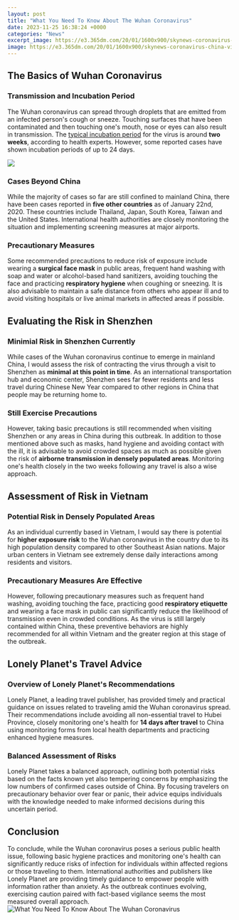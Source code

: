 ```yaml
---
layout: post
title: "What You Need To Know About The Wuhan Coronavirus"
date: 2023-11-25 16:38:24 +0000
categories: "News"
excerpt_image: https://e3.365dm.com/20/01/1600x900/skynews-coronavirus-china-virus_4898807.jpg?20200122123506
image: https://e3.365dm.com/20/01/1600x900/skynews-coronavirus-china-virus_4898807.jpg?20200122123506
---
```


## The Basics of Wuhan Coronavirus
### Transmission and Incubation Period
The Wuhan coronavirus can spread through droplets that are emitted from an infected person's cough or sneeze. Touching surfaces that have been contaminated and then touching one's mouth, nose or eyes can also result in transmission. The [typical incubation period](https://codeoffers.github.io/2024-01-04-u092b-u093f-u091c-u0940-u092e-u0947-u0902-u092a-u0930-u093f-u0935-u093e-u0930-u0915-u0940-u091b-u09/) for the virus is around **two weeks**, according to health experts. However, some reported cases have shown incubation periods of up to 24 days.

![](https://dynaimage.cdn.cnn.com/cnn/digital-images/org/82ff514f-a87f-4e91-93a3-1548e744b394.png)
### Cases Beyond China
While the majority of cases so far are still confined to mainland China, there have been cases reported in **five other countries** as of January 22nd, 2020. These countries include Thailand, Japan, South Korea, Taiwan and the United States. International health authorities are closely monitoring the situation and implementing screening measures at major airports. 
### Precautionary Measures
Some recommended precautions to reduce risk of exposure include wearing a **surgical face mask** in public areas, frequent hand washing with soap and water or alcohol-based hand sanitizers, avoiding touching the face and practicing **respiratory hygiene** when coughing or sneezing. It is also advisable to maintain a safe distance from others who appear ill and to avoid visiting hospitals or live animal markets in affected areas if possible.
## Evaluating the Risk in Shenzhen
### Minimial Risk in Shenzhen Currently
While cases of the Wuhan coronavirus continue to emerge in mainland China, I would assess the risk of contracting the virus through a visit to Shenzhen as **minimal at this point in time**. As an international transportation hub and economic center, Shenzhen sees far fewer residents and less travel during Chinese New Year compared to other regions in China that people may be returning home to.
### Still Exercise Precautions  
However, taking basic precautions is still recommended when visiting Shenzhen or any areas in China during this outbreak. In addition to those mentioned above such as masks, hand hygiene and avoiding contact with the ill, it is advisable to avoid crowded spaces as much as possible given the risk of **airborne transmission in densely populated areas**. Monitoring one's health closely in the two weeks following any travel is also a wise approach.
## Assessment of Risk in Vietnam
### Potential Risk in Densely Populated Areas
As an individual currently based in Vietnam, I would say there is potential for **higher exposure risk** to the Wuhan coronavirus in the country due to its high population density compared to other Southeast Asian nations. Major urban centers in Vietnam see extremely dense daily interactions among residents and visitors.
### Precautionary Measures Are Effective
However, following precautionary measures such as frequent hand washing, avoiding touching the face, practicing good **respiratory etiquette** and wearing a face mask in public can significantly reduce the likelihood of transmission even in crowded conditions. As the virus is still largely contained within China, these preventive behaviors are highly recommended for all within Vietnam and the greater region at this stage of the outbreak.
## Lonely Planet's Travel Advice
### Overview of Lonely Planet's Recommendations  
Lonely Planet, a leading travel publisher, has provided timely and practical guidance on issues related to traveling amid the Wuhan coronavirus spread. Their recommendations include avoiding all non-essential travel to Hubei Province, closely monitoring one's health for **14 days after travel** to China using monitoring forms from local health departments and practicing enhanced hygiene measures.
### Balanced Assessment of Risks
Lonely Planet takes a balanced approach, outlining both potential risks based on the facts known yet also tempering concerns by emphasizing the low numbers of confirmed cases outside of China. By focusing travelers on precautionary behavior over fear or panic, their advice equips individuals with the knowledge needed to make informed decisions during this uncertain period.
## Conclusion 
To conclude, while the Wuhan coronavirus poses a serious public health issue, following basic hygiene practices and monitoring one's health can significantly reduce risks of infection for individuals within affected regions or those traveling to them. International authorities and publishers like Lonely Planet are providing timely guidance to empower people with information rather than anxiety. As the outbreak continues evolving, exercising caution paired with fact-based vigilance seems the most measured overall approach.
![What You Need To Know About The Wuhan Coronavirus](https://e3.365dm.com/20/01/1600x900/skynews-coronavirus-china-virus_4898807.jpg?20200122123506)